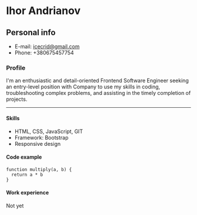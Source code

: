 # Ihor Andrianov

## Personal info

- E-mail: icecrid@gmail.com
- Phone: +380675457754

### Profile
I'm an enthusiastic and detail-oriented Frontend Software Engineer seeking an entry-level position with Company to use my skills in coding, troubleshooting complex problems, and assisting in the timely completion of projects.

---

#### Skills

- HTML, CSS, JavaScript, GIT
- Framework: Bootstrap
- Responsive design

#### Code example
```
function multiply(a, b) {
  return a * b
}
```

#### Work experience
Not yet
